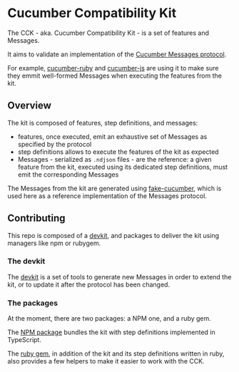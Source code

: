 # Cucumber Compatibility Kit

The CCK - aka. Cucumber Compatibility Kit - is a set of features and Messages.

It aims to validate an implementation of the [Cucumber Messages protocol](https://github.com/cucumber/common/tree/main/messages#cucumber-messages).

For example, [cucumber-ruby](https://github.com/cucumber/cucumber-ruby/blob/main/spec/cck/cck_spec.rb) and [cucumber-js](https://github.com/cucumber/cucumber-js/blob/main/compatibility/cck_spec.ts) are using it to make sure they emmit well-formed Messages when executing the features from the kit.

## Overview

The kit is composed of features, step definitions, and messages:

- features, once executed, emit an exhaustive set of Messages as specified by the protocol
- step definitions allows to execute the features of the kit as expected
- Messages - serialized as `.ndjson` files - are the reference: a given feature from the kit, executed using its dedicated step definitions, must emit the corresponding Messages

The Messages from the kit are generated using [fake-cucumber](https://github.com/cucumber/fake-cucumber), which is used here as a reference implementation of the Messages protocol.

## Contributing

This repo is composed of a [devkit](./devkit/), and packages to deliver the kit using managers like npm or rubygem.

### The devkit

The [devkit](./devkit/) is a set of tools to generate new Messages in order to extend the kit, or to update it after the protocol has been changed.

### The packages

At the moment, there are two packages: a NPM one, and a ruby gem.

The [NPM package](./javascript/) bundles the kit with step definitions implemented in TypeScript.

The [ruby gem](./ruby), in addition of the kit and its step definitions written in ruby, also provides a few helpers to make it easier to work with the CCK.
